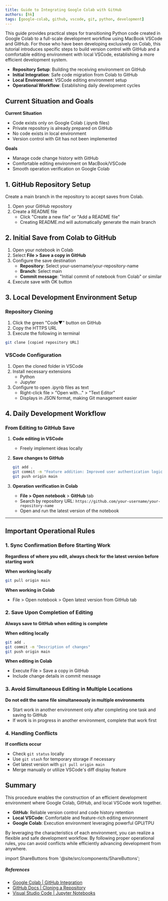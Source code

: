 ```yaml
---
title: Guide to Integrating Google Colab with GitHub
authors: [hk]
tags: [google-colab, github, vscode, git, python, development]
---
```


This guide provides practical steps for transitioning Python code created in Google Colab to a full-scale development workflow using MacBook VSCode and GitHub. For those who have been developing exclusively on Colab, this tutorial introduces specific steps to build version control with GitHub and a comfortable editing environment with local VSCode, establishing a more efficient development system.

- **Repository Setup**: Building the receiving environment on GitHub
- **Initial Integration**: Safe code migration from Colab to GitHub
- **Local Environment**: VSCode editing environment setup
- **Operational Workflow**: Establishing daily development cycles

<!-- truncate -->

## Current Situation and Goals

**Current Situation**
- Code exists only on Google Colab (.ipynb files)
- Private repository is already prepared on GitHub
- No code exists in local environment
- Version control with Git has not been implemented

**Goals**
- Manage code change history with GitHub
- Comfortable editing environment on MacBook/VSCode
- Smooth operation verification on Google Colab

## 1. GitHub Repository Setup

Create a main branch in the repository to accept saves from Colab.

1. Open your GitHub repository
2. Create a README file
   - Click "Create a new file" or "Add a README file"
   - Creating README.md will automatically generate the main branch

## 2. Initial Save from Colab to GitHub

1. Open your notebook in Colab
2. Select **File > Save a copy in GitHub**
3. Configure the save destination
   - **Repository**: Select your-username/your-repository-name
   - **Branch**: Select main
   - **Commit message**: "Initial commit of notebook from Colab" or similar
4. Execute save with OK button

## 3. Local Development Environment Setup

### Repository Cloning

1. Click the green "Code▼" button on GitHub
2. Copy the HTTPS URL
3. Execute the following in terminal

```bash
git clone [copied repository URL]
```

### VSCode Configuration

1. Open the cloned folder in VSCode
2. Install necessary extensions
   - Python
   - Jupyter
3. Configure to open .ipynb files as text
   - Right-click file > "Open with..." > "Text Editor"
   - Displays in JSON format, making Git management easier

## 4. Daily Development Workflow

### From Editing to GitHub Save

1. **Code editing in VSCode**
   - Freely implement ideas locally

2. **Save changes to GitHub**
   ```bash
   git add .
   git commit -m "Feature addition: Improved user authentication logic"
   git push origin main
   ```

3. **Operation verification in Colab**
   - **File > Open notebook** > **GitHub** tab
   - Search by repository URL: `https://github.com/your-username/your-repository-name`
   - Open and run the latest version of the notebook

---

## Important Operational Rules

### 1. Sync Confirmation Before Starting Work
**Regardless of where you edit, always check for the latest version before starting work**

**When working locally**
```bash
git pull origin main
```

**When working in Colab**
- File > Open notebook > Open latest version from GitHub tab

### 2. Save Upon Completion of Editing
**Always save to GitHub when editing is complete**

**When editing locally**
```bash
git add .
git commit -m "Description of changes"
git push origin main
```

**When editing in Colab**
- Execute File > Save a copy in GitHub
- Include change details in commit message

### 3. Avoid Simultaneous Editing in Multiple Locations
**Do not edit the same file simultaneously in multiple environments**
- Start work in another environment only after completing one task and saving to GitHub
- If work is in progress in another environment, complete that work first

### 4. Handling Conflicts
**If conflicts occur**
- Check `git status` locally
- Use `git stash` for temporary storage if necessary
- Get latest version with `git pull origin main`
- Merge manually or utilize VSCode's diff display feature

## Summary

This procedure enables the construction of an efficient development environment where Google Colab, GitHub, and local VSCode work together.

- **GitHub**: Reliable version control and code history retention
- **Local VSCode**: Comfortable and feature-rich editing environment
- **Google Colab**: Execution environment leveraging powerful GPU/TPU

By leveraging the characteristics of each environment, you can realize a flexible and safe development workflow. By following proper operational rules, you can avoid conflicts while efficiently advancing development from anywhere.

import ShareButtons from '@site/src/components/ShareButtons';

<ShareButtons />

##### References

- [Google Colab | GitHub Integration](https://colab.research.google.com/github/)
- [GitHub Docs | Cloning a Repository](https://docs.github.com/en/repositories/creating-and-managing-repositories/cloning-a-repository)
- [Visual Studio Code | Jupyter Notebooks](https://code.visualstudio.com/docs/datascience/jupyter-notebooks)
